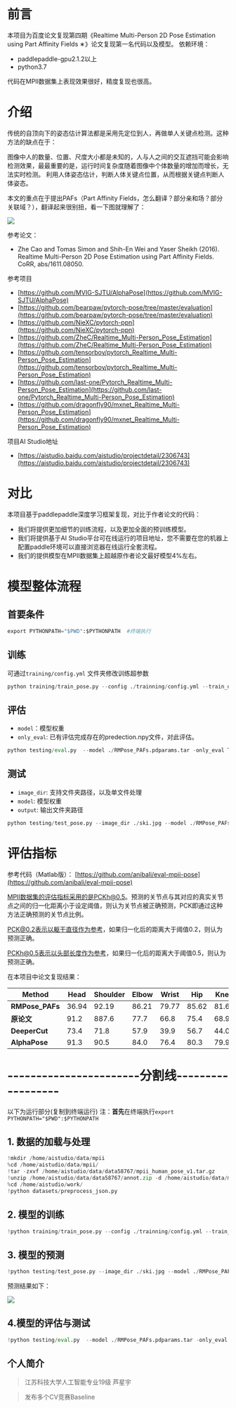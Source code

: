 # 前言

本项目为百度论文复现第四期《Realtime Multi-Person 2D Pose Estimation using Part Affinity Fields ∗》论文复现第一名代码以及模型。 依赖环境：

* paddlepaddle-gpu2.1.2以上
* python3.7

代码在MPII数据集上表现效果很好，精度复现也很高。

# 介绍

传统的自顶向下的姿态估计算法都是采用先定位到人，再做单人关键点检测。这种方法的缺点在于：

图像中人的数量、位置、尺度大小都是未知的，人与人之间的交互遮挡可能会影响检测效果，最最重要的是，运行时间复杂度随着图像中个体数量的增加而增长，无法实时检测。
利用人体姿态估计，判断人体关键点位置，从而根据关键点判断人体姿态。

本文的重点在于提出PAFs（Part Affinity Fields，怎么翻译？部分亲和场？部分关联域？），翻译起来很别扭，看一下图就理解了：

![](https://ai-studio-static-online.cdn.bcebos.com/93859004c3ac4374811bfcb61f52fdcf56c89c99c82246589581b3307d1c59b2)

参考论文：
* Zhe Cao and Tomas Simon and Shih-En Wei and Yaser Sheikh (2016). Realtime Multi-Person 2D Pose Estimation using Part Affinity Fields. CoRR, abs/1611.08050.


参考项目
* [https://github.com/MVIG-SJTU/AlphaPose](https://github.com/MVIG-SJTU/AlphaPose)
* [https://github.com/bearpaw/pytorch-pose/tree/master/evaluation](https://github.com/bearpaw/pytorch-pose/tree/master/evaluation)
* [https://github.com/NieXC/pytorch-ppn](https://github.com/NieXC/pytorch-ppn)
* [https://github.com/ZheC/Realtime_Multi-Person_Pose_Estimation](https://github.com/ZheC/Realtime_Multi-Person_Pose_Estimation)
* [https://github.com/tensorboy/pytorch_Realtime_Multi-Person_Pose_Estimation](https://github.com/tensorboy/pytorch_Realtime_Multi-Person_Pose_Estimation)
* [https://github.com/last-one/Pytorch_Realtime_Multi-Person_Pose_Estimation](https://github.com/last-one/Pytorch_Realtime_Multi-Person_Pose_Estimation)
* [https://github.com/dragonfly90/mxnet_Realtime_Multi-Person_Pose_Estimation](https://github.com/dragonfly90/mxnet_Realtime_Multi-Person_Pose_Estimation)

项目AI Studio地址
* [https://aistudio.baidu.com/aistudio/projectdetail/2306743](https://aistudio.baidu.com/aistudio/projectdetail/2306743)

# 对比
本项目基于paddlepaddle深度学习框架复现，对比于作者论文的代码：

* 我们将提供更加细节的训练流程，以及更加全面的预训练模型。
* 我们将提供基于AI Studio平台可在线运行的项目地址，您不需要在您的机器上配置paddle环境可以直接浏览器在线运行全套流程。
* 我们的提供模型在MPII数据集上超越原作者论文最好模型4%左右。

# 模型整体流程

## 首要条件
```python
export PYTHONPATH="$PWD":$PYTHONPATH  #终端执行
```

## 训练
可通过`training/config.yml` 文件夹修改训练超参数
```python
python training/train_pose.py --config ./trainning/config.yml --train_dir ./datasets/process_train.json --val_dir ./datasets/process_val.json
```
## 评估
* `model`：模型权重
* `only_eval`: 已有评估完成存在的predection.npy文件，对此评估。

```python
python testing/eval.py  --model ./RMPose_PAFs.pdparams.tar -only_eval True
```

## 测试
* `image_dir`: 支持文件夹路径，以及单文件处理
* `model`: 模型权重
* `output`: 输出文件夹路径
```python
python testing/test_pose.py --image_dir ./ski.jpg --model ./RMPose_PAFs.pdparams.tar
```

# 评估指标
参考代码（Matlab版）： [https://github.com/anibali/eval-mpii-pose](https://github.com/anibali/eval-mpii-pose)

MPII数据集的评估指标采用的是PCKh@0.5。预测的关节点与其对应的真实关节点之间的归一化距离小于设定阈值，则认为关节点被正确预测，PCK即通过这种方法正确预测的关节点比例。

PCK@0.2表示以躯干直径作为参考，如果归一化后的距离大于阈值0.2，则认为预测正确。

PCKh@0.5表示以头部长度作为参考，如果归一化后的距离大于阈值0.5，则认为预测正确。

在本项目中论文复现结果：

|Method         | Head    |Shoulder | Elbow   |  Wrist   | Hip   |Knee   |Ankle  |Mean   |
| --------       | -------- | -------- | -------- | -------- |--------|--------|--------|--------|
| **RMPose_PAFs**| 36.94    |92.19   | 86.21   | 79.77   |85.62   |81.62  | 76.64  | 80.96 |
|**原论文**     |91.2     |887.6   |77.7    |66.8     |75.4    |68.9   |61.7   |75.6|
|**DeeperCut**| 73.4       | 71.8   | 57.9   | 39.9    | 56.7    | 44.0 | 32.0   | 54.1 |
|**AlphaPose** | 91.3	    |90.5    |	84.0	|76.4	   | 80.3	|79.9	|72.4	|82.1 |


# -----------------------分割线------------------
以下为运行部分(复制到终端运行) 注：**首先**在终端执行`export PYTHONPATH="$PWD":$PYTHONPATH`

## 1. 数据的加载与处理


```python
!mkdir /home/aistudio/data/mpii
%cd /home/aistudio/data/mpii/
!tar -zxvf /home/aistudio/data/data58767/mpii_human_pose_v1.tar.gz
!unzip /home/aistudio/data/data58767/annot.zip -d /home/aistudio/data/mpii/
%cd /home/aistudio/work/
!python datasets/preprocess_json.py
```

## 2. 模型的训练


```python
!python training/train_pose.py --config ./trainning/config.yml --train_dir ./datasets/process_train.json --val_dir ./datasets/process_val.json
```

## 3. 模型的预测


```python
!python testing/test_pose.py --image_dir ./ski.jpg --model ./RMPose_PAFs.pdparams.tar
```

预测结果如下：

![](https://ai-studio-static-online.cdn.bcebos.com/32760e242fae4a47a63b652d9de922e9b73ec8c607b54bf7986012be6c4889d1)


## 4.模型的评估与测试


```python
!python testing/eval.py  --model ./RMPose_PAFs.pdparams.tar -only_eval True
```

## 个人简介

> 江苏科技大学人工智能专业19级 芦星宇

> 发布多个CV竞赛Baseline
